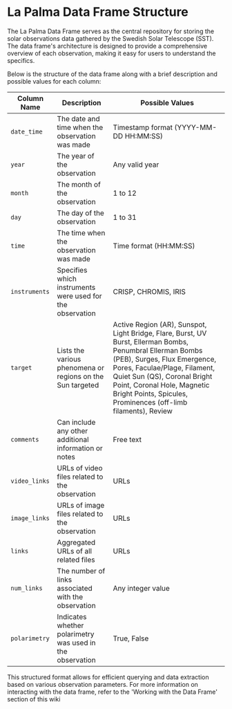 # La Palma Data Frame Structure

The La Palma Data Frame serves as the central repository for storing the solar observations data gathered by the Swedish Solar Telescope (SST). The data frame's architecture is designed to provide a comprehensive overview of each observation, making it easy for users to understand the specifics.

Below is the structure of the data frame along with a brief description and possible values for each column:

| Column Name   | Description                                                           | Possible Values                                       |
| ------------- | --------------------------------------------------------------------- | ----------------------------------------------------- |
| `date_time`   | The date and time when the observation was made                       | Timestamp format (YYYY-MM-DD HH:MM:SS)                |
| `year`        | The year of the observation                                           | Any valid year                                        |
| `month`       | The month of the observation                                          | 1 to 12                                               |
| `day`         | The day of the observation                                            | 1 to 31                                               |
| `time`        | The time when the observation was made                                | Time format (HH:MM:SS)                                |
| `instruments` | Specifies which instruments were used for the observation              | CRISP, CHROMIS, IRIS                                  |
| `target`      | Lists the various phenomena or regions on the Sun targeted            | Active Region (AR), Sunspot, Light Bridge, Flare, Burst, UV Burst, Ellerman Bombs, Penumbral Ellerman Bombs (PEB), Surges, Flux Emergence, Pores, Faculae/Plage, Filament, Quiet Sun (QS), Coronal Bright Point, Coronal Hole, Magnetic Bright Points, Spicules, Prominences (off-limb filaments), Review      |
| `comments`    | Can include any other additional information or notes                  | Free text                                             |
| `video_links` | URLs of video files related to the observation                         | URLs                                                  |
| `image_links` | URLs of image files related to the observation                         | URLs                                                  |
| `links`       | Aggregated URLs of all related files                                  | URLs                                                  |
| `num_links`   | The number of links associated with the observation                    | Any integer value                                     |
| `polarimetry` | Indicates whether polarimetry was used in the observation              | True, False                                           |

This structured format allows for efficient querying and data extraction based on various observation parameters. For more information on interacting with the data frame, refer to the 'Working with the Data Frame' section of this wiki

